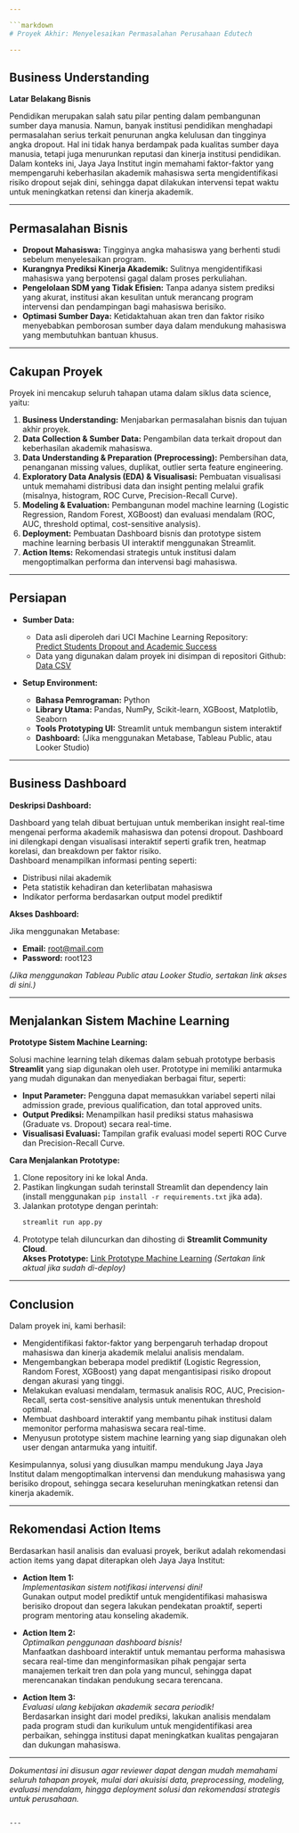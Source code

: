 ```yaml
---

```markdown
# Proyek Akhir: Menyelesaikan Permasalahan Perusahaan Edutech

---
```


## Business Understanding

**Latar Belakang Bisnis**

Pendidikan merupakan salah satu pilar penting dalam pembangunan sumber daya manusia. Namun, banyak institusi pendidikan menghadapi permasalahan serius terkait penurunan angka kelulusan dan tingginya angka dropout. Hal ini tidak hanya berdampak pada kualitas sumber daya manusia, tetapi juga menurunkan reputasi dan kinerja institusi pendidikan.  
Dalam konteks ini, Jaya Jaya Institut ingin memahami faktor-faktor yang mempengaruhi keberhasilan akademik mahasiswa serta mengidentifikasi risiko dropout sejak dini, sehingga dapat dilakukan intervensi tepat waktu untuk meningkatkan retensi dan kinerja akademik.

---

## Permasalahan Bisnis

- **Dropout Mahasiswa:** Tingginya angka mahasiswa yang berhenti studi sebelum menyelesaikan program.
- **Kurangnya Prediksi Kinerja Akademik:** Sulitnya mengidentifikasi mahasiswa yang berpotensi gagal dalam proses perkuliahan.
- **Pengelolaan SDM yang Tidak Efisien:** Tanpa adanya sistem prediksi yang akurat, institusi akan kesulitan untuk merancang program intervensi dan pendampingan bagi mahasiswa berisiko.
- **Optimasi Sumber Daya:** Ketidaktahuan akan tren dan faktor risiko menyebabkan pemborosan sumber daya dalam mendukung mahasiswa yang membutuhkan bantuan khusus.

---

## Cakupan Proyek

Proyek ini mencakup seluruh tahapan utama dalam siklus data science, yaitu:

1. **Business Understanding:** Menjabarkan permasalahan bisnis dan tujuan akhir proyek.
2. **Data Collection & Sumber Data:** Pengambilan data terkait dropout dan keberhasilan akademik mahasiswa.
3. **Data Understanding & Preparation (Preprocessing):** Pembersihan data, penanganan missing values, duplikat, outlier serta feature engineering.
4. **Exploratory Data Analysis (EDA) & Visualisasi:** Pembuatan visualisasi untuk memahami distribusi data dan insight penting melalui grafik (misalnya, histogram, ROC Curve, Precision-Recall Curve).
5. **Modeling & Evaluation:** Pembangunan model machine learning (Logistic Regression, Random Forest, XGBoost) dan evaluasi mendalam (ROC, AUC, threshold optimal, cost-sensitive analysis).
6. **Deployment:** Pembuatan Dashboard bisnis dan prototype sistem machine learning berbasis UI interaktif menggunakan Streamlit.
7. **Action Items:** Rekomendasi strategis untuk institusi dalam mengoptimalkan performa dan intervensi bagi mahasiswa.

---

## Persiapan

- **Sumber Data:**
  - Data asli diperoleh dari UCI Machine Learning Repository:  
    [Predict Students Dropout and Academic Success](https://archive.ics.uci.edu/dataset/697/predict+students+dropout+and+academic+success)
  - Data yang digunakan dalam proyek ini disimpan di repositori Github:  
    [Data CSV](https://raw.githubusercontent.com/ulfasyabania/Menyelesaikan-Permasalahan-Institusi-Pendidikan/refs/heads/main/data.csv)

- **Setup Environment:**
  - **Bahasa Pemrograman:** Python
  - **Library Utama:** Pandas, NumPy, Scikit-learn, XGBoost, Matplotlib, Seaborn
  - **Tools Prototyping UI:** Streamlit untuk membangun sistem interaktif
  - **Dashboard:** (Jika menggunakan Metabase, Tableau Public, atau Looker Studio)

---

## Business Dashboard

**Deskripsi Dashboard:**

Dashboard yang telah dibuat bertujuan untuk memberikan insight real-time mengenai performa akademik mahasiswa dan potensi dropout. Dashboard ini dilengkapi dengan visualisasi interaktif seperti grafik tren, heatmap korelasi, dan breakdown per faktor risiko.  
Dashboard menampilkan informasi penting seperti:
- Distribusi nilai akademik
- Peta statistik kehadiran dan keterlibatan mahasiswa
- Indikator performa berdasarkan output model prediktif

**Akses Dashboard:**

Jika menggunakan Metabase:  
- **Email:** root@mail.com  
- **Password:** root123

*(Jika menggunakan Tableau Public atau Looker Studio, sertakan link akses di sini.)*

---

## Menjalankan Sistem Machine Learning

**Prototype Sistem Machine Learning:**

Solusi machine learning telah dikemas dalam sebuah prototype berbasis **Streamlit** yang siap digunakan oleh user. Prototype ini memiliki antarmuka yang mudah digunakan dan menyediakan berbagai fitur, seperti:
- **Input Parameter:** Pengguna dapat memasukkan variabel seperti nilai admission grade, previous qualification, dan total approved units.
- **Output Prediksi:** Menampilkan hasil prediksi status mahasiswa (Graduate vs. Dropout) secara real-time.
- **Visualisasi Evaluasi:** Tampilan grafik evaluasi model seperti ROC Curve dan Precision-Recall Curve.

**Cara Menjalankan Prototype:**

1. Clone repository ini ke lokal Anda.
2. Pastikan lingkungan sudah terinstall Streamlit dan dependency lain (install menggunakan `pip install -r requirements.txt` jika ada).
3. Jalankan prototype dengan perintah:
   ```bash
   streamlit run app.py
   ```
4. Prototype telah diluncurkan dan dihosting di **Streamlit Community Cloud**.  
   **Akses Prototype:** [Link Prototype Machine Learning](#) *(Sertakan link aktual jika sudah di-deploy)*

---

## Conclusion

Dalam proyek ini, kami berhasil:

- Mengidentifikasi faktor-faktor yang berpengaruh terhadap dropout mahasiswa dan kinerja akademik melalui analisis mendalam.
- Mengembangkan beberapa model prediktif (Logistic Regression, Random Forest, XGBoost) yang dapat mengantisipasi risiko dropout dengan akurasi yang tinggi.
- Melakukan evaluasi mendalam, termasuk analisis ROC, AUC, Precision-Recall, serta cost-sensitive analysis untuk menentukan threshold optimal.
- Membuat dashboard interaktif yang membantu pihak institusi dalam memonitor performa mahasiswa secara real-time.
- Menyusun prototype sistem machine learning yang siap digunakan oleh user dengan antarmuka yang intuitif.

Kesimpulannya, solusi yang diusulkan mampu mendukung Jaya Jaya Institut dalam mengoptimalkan intervensi dan mendukung mahasiswa yang berisiko dropout, sehingga secara keseluruhan meningkatkan retensi dan kinerja akademik.

---

## Rekomendasi Action Items

Berdasarkan hasil analisis dan evaluasi proyek, berikut adalah rekomendasi action items yang dapat diterapkan oleh Jaya Jaya Institut:

- **Action Item 1:**  
  *Implementasikan sistem notifikasi intervensi dini!*  
  Gunakan output model prediktif untuk mengidentifikasi mahasiswa berisiko dropout dan segera lakukan pendekatan proaktif, seperti program mentoring atau konseling akademik.

- **Action Item 2:**  
  *Optimalkan penggunaan dashboard bisnis!*  
  Manfaatkan dashboard interaktif untuk memantau performa mahasiswa secara real-time dan menginformasikan pihak pengajar serta manajemen terkait tren dan pola yang muncul, sehingga dapat merencanakan tindakan pendukung secara terencana.

- **Action Item 3:**  
  *Evaluasi ulang kebijakan akademik secara periodik!*  
  Berdasarkan insight dari model prediksi, lakukan analisis mendalam pada program studi dan kurikulum untuk mengidentifikasi area perbaikan, sehingga institusi dapat meningkatkan kualitas pengajaran dan dukungan mahasiswa.

---

*Dokumentasi ini disusun agar reviewer dapat dengan mudah memahami seluruh tahapan proyek, mulai dari akuisisi data, preprocessing, modeling, evaluasi mendalam, hingga deployment solusi dan rekomendasi strategis untuk perusahaan.*

```

---
